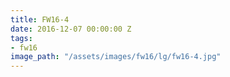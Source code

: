 ```yaml
---
title: FW16-4
date: 2016-12-07 00:00:00 Z
tags:
- fw16
image_path: "/assets/images/fw16/lg/fw16-4.jpg"
---
```


